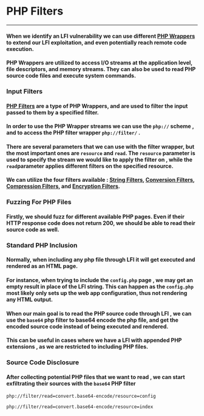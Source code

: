 # PHP Filters
***
#### When we identify an LFI vulnerability we can use different [PHP Wrappers](https://www.php.net/manual/en/wrappers.php.php) to extend our LFI exploitation, and even potentially reach remote code execution.
#### PHP Wrappers are utilized to access I/O streams at the application level, file descriptors, and memory streams. They can also be used to read PHP source code files and execute system commands.

### Input Filters
#### [PHP Filters](https://www.php.net/manual/en/filters.php) are a type of PHP Wrappers, and are used to  filter the input passed to them by a specified filter.
#### In order to use the PHP Wrapper streams we can use the `php://` scheme , and to access the PHP filter wrapper `php://filter/` .
#### There are several parameters that we can use with the filter wrapper, but the most important ones are `resource` and `read`. The `resource` parameter is used to specify the stream we would like to apply the filter on , while the `read`parameter applies different filters on the specified resource.

#### We can utilize the four filters available : [String Filters](https://www.php.net/manual/en/filters.string.php), [Conversion Filters](https://www.php.net/manual/en/filters.convert.php), [Compression Filters](https://www.php.net/manual/en/filters.compression.php), and [Encryption Filters](https://www.php.net/manual/en/filters.encryption.php).

### Fuzzing For PHP Files
#### Firstly, we should fuzz for different available PHP pages. Even if their HTTP response code does not return 200, we should be able to read their source code as well.

### Standard PHP Inclusion
#### Normally, when including any php file through LFI it will get executed and rendered as an HTML page.
#### For instance, when trying to include the `config.php` page , we may get an empty result in place of the LFI string. This can happen as the `config.php` most likely only sets up the web app configuration, thus not rendering any HTML output.
#### When our main goal is to read the PHP source code through LFI , we can use the `base64` php filter to base64 encode the php file, and get the encoded source code instead of being executed and rendered.
#### This can be useful in cases where we have a LFI with appended PHP extensions , as we are restricted to including PHP files.

### Source Code Disclosure
#### After collecting potential PHP files  that we want to read , we can start exfiltrating their sources with the `base64` PHP filter
```
php://filter/read=convert.base64-encode/resource=config
```

```
php://filter/read=convert.base64-encode/resource=index
```